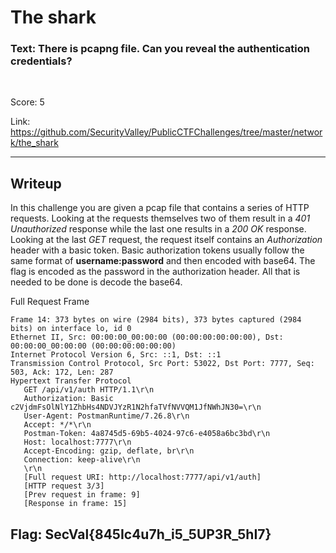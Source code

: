 # The shark

### Text: There is pcapng file. Can you reveal the authentication credentials? 

&nbsp;

Score: 5

Link: https://github.com/SecurityValley/PublicCTFChallenges/tree/master/network/the_shark

---
 ## Writeup

In this challenge you are given a pcap file that contains a series of HTTP requests. Looking at the requests themselves two of them result in a *401 Unauthorized* response while the last one results in a *200 OK* response. Looking at the last *GET* request, the request itself contains an *Authorization* header with a basic token. Basic authorization tokens usually follow the same format of **username:password** and then encoded with base64. The flag is encoded as the password in the authorization header. All that is needed to be done is decode the base64.

Full Request Frame
 ```
Frame 14: 373 bytes on wire (2984 bits), 373 bytes captured (2984 bits) on interface lo, id 0
Ethernet II, Src: 00:00:00_00:00:00 (00:00:00:00:00:00), Dst: 00:00:00_00:00:00 (00:00:00:00:00:00)
Internet Protocol Version 6, Src: ::1, Dst: ::1
Transmission Control Protocol, Src Port: 53022, Dst Port: 7777, Seq: 503, Ack: 172, Len: 287
Hypertext Transfer Protocol
    GET /api/v1/auth HTTP/1.1\r\n
    Authorization: Basic c2VjdmFsOlNlY1ZhbHs4NDVJYzR1N2hfaTVfNVVQM1JfNWhJN30=\r\n
    User-Agent: PostmanRuntime/7.26.8\r\n
    Accept: */*\r\n
    Postman-Token: 4a8745d5-69b5-4024-97c6-e4058a6bc3bd\r\n
    Host: localhost:7777\r\n
    Accept-Encoding: gzip, deflate, br\r\n
    Connection: keep-alive\r\n
    \r\n
    [Full request URI: http://localhost:7777/api/v1/auth]
    [HTTP request 3/3]
    [Prev request in frame: 9]
    [Response in frame: 15]
 ```

## Flag: SecVal{845Ic4u7h_i5_5UP3R_5hI7}